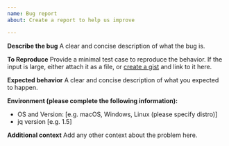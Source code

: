 ```yaml
---
name: Bug report
about: Create a report to help us improve

---
```


<!--
READ THIS FIRST!

If you have a usage question, please ask us on either Stack Overflow (https://stackoverflow.com/questions/tagged/jq) or in the #jq channel (https://web.libera.chat/#jq) on Libera.Chat (https://libera.chat/).

-->

**Describe the bug**
A clear and concise description of what the bug is.

**To Reproduce**
Provide a minimal test case to reproduce the behavior.
If the input is large, either attach it as a file, or [create a gist](https://gist.github.com) and link to it here.

**Expected behavior**
A clear and concise description of what you expected to happen.

**Environment (please complete the following information):**
 - OS and Version: [e.g. macOS, Windows, Linux (please specify distro)]
 - jq version [e.g. 1.5]

**Additional context**
Add any other context about the problem here.

